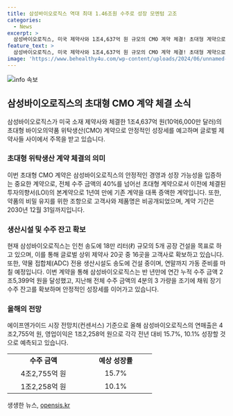 ```yaml
---
title: 삼성바이오로직스 역대 최대 1.46조원 수주로 성장 모멘텀 고조
categories:
  - News
excerpt: >
  삼성바이오로직스, 미국 제약사와 1조4,637억 원 규모의 CMO 계약 체결! 초대형 계약으로 안정적 성장 예고. 2025년 송도에 18만 리터 규모 5공장 준공, 78.4만 리터 생산 능력 확보 예정. 올해 매출은 4조2,755억 원, 영업이익은 1조2,258억 원으로 예측.
feature_text: >
  삼성바이오로직스, 미국 제약사와 1조4,637억 원 규모의 CMO 계약 체결! 초대형 계약으로 안정적 성장 예고. 2025년 송도에 18만 리터 규모 5공장 준공, 78.4만 리터 생산 능력 확보 예정. 올해 매출은 4조2,755억 원, 영업이익은 1조2,258억 원으로 예측.
image: 'https://www.behealthy4u.com/wp-content/uploads/2024/06/unnamed-file.png'
---
```


<p><img src="https://www.behealthy4u.com/wp-content/uploads/2024/06/unnamed-file.png" alt="info 속보" /></p>

<h2 data-ke-size="size26">삼성바이오로직스의 초대형 CMO 계약 체결 소식</h2>

<p data-ke-size="size16">삼성바이오로직스가 미국 소재 제약사와 체결한 1조4,637억 원(10억6,000만 달러)의 초대형 바이오의약품 위탁생산(CMO) 계약으로 안정적인 성장세를 예고하며 글로벌 제약사들 사이에서 주목을 받고 있습니다.</p>

<h3>초대형 위탁생산 계약 체결의 의미</h3>

<p data-ke-size="size16">이번 초대형 CMO 계약은 삼성바이오로직스의 안정적인 경영과 성장 가능성을 입증하는 중요한 계약으로, 전체 수주 금액의 40%를 넘어선 초대형 계약으로서 이전에 체결된 투자의향서(LOI)의 본계약으로 1년여 만에 기존 계약을 대폭 증액한 계약입니다. 또한, 약품의 비밀 유지를 위한 조항으로 고객사와 제품명은 비공개되었으며, 계약 기간은 2030년 12월 31일까지입니다.</p>

<h3>생산시설 및 수주 잔고 확보</h3>

<p data-ke-size="size16">현재 삼성바이오로직스는 인천 송도에 18만 리터(ℓ) 규모의 5개 공장 건설을 목표로 하고 있으며, 이를 통해 글로벌 상위 제약사 20곳 중 16곳을 고객사로 확보하고 있습니다. 또한, 약물 접합체(ADC) 전용 생산시설도 송도에 건설 중이며, 연말까지 가동 준비를 마칠 예정입니다. 이번 계약을 통해 삼성바이오로직스는 반 년만에 연간 누적 수주 금액 2조5,399억 원을 달성했고, 지난해 전체 수주 금액의 4분의 3 가량을 조기에 채워 장기 수주 잔고를 확보하며 안정적인 성장세를 이어가고 있습니다.</p>

<h3>올해의 전망</h3>

<p data-ke-size="size16">에이프엔가이드 시장 전망치(컨센서스) 기준으로 올해 삼성바이오로직스의 연매출은 4조2,755억 원, 영업이익은 1조2,258억 원으로 각각 전년 대비 15.7%, 10.1% 성장할 것으로 예측되고 있습니다.</p>

<table>
   <tbody>
      <tr>
         <td style="text-align: center; width: 150.8px; height: 17px;"><b>수주 금액</b></td>
         <td style="text-align: center; width: 150.8px; height: 17px;"><b>예상 성장률</b></td>
      </tr>
      <tr>
         <td style="text-align: center; height: 17px;">4조2,755억 원</td>
         <td style="text-align: center; height: 17px;">15.7%</td>
      </tr>
      <tr>
         <td style="text-align: center; height: 17px;">1조2,258억 원</td>
         <td style="text-align: center; height: 17px;">10.1%</td>
      </tr>
   </tbody>
</table>
생생한 뉴스, <a href="https://opensis.kr" rel="dofollow">opensis.kr</a>


